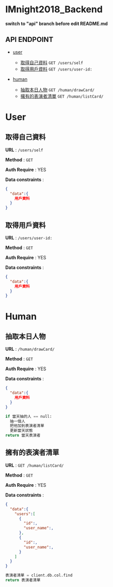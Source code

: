 # IMnight2018_Backend

**switch to "api" branch before edit README.md**

## API ENDPOINT

- [user](#user)
  - [取得自己資料](#取得自己資料) `GET /users/self`
  - [取得用戶資料](#取得用戶資料) `GET /users/user-id:`

- [human](#human)
  - [抽取本日人物](#抽取本日人物) `GET /human/drawCard/`
  - [擁有的表演者清單](#擁有的表演者清單) `GET /human/listCard/`

# User

## 取得自己資料
**URL** : `/users/self`

**Method** : `GET`

**Auth Require** : YES

**Data constraints** :

```json
{
  "data":{
    用戶資料
  }
}
```

## 取得用戶資料
**URL** : `/users/user-id:`

**Method** : `GET`

**Auth Require** : YES

**Data constraints** :

```json
{
  "data":{
    用戶資料
  }
}
```

# Human

## 抽取本日人物
**URL** : `/human/drawCard/ `

**Method** : `GET`

**Auth Require** : YES

**Data constraints** :

```json
{
  "data":{
    用戶資料
  }
}
```
```python
if 當天抽的人 == null:  
  抽一個人  
  把他加到表演者清單  
  更新當天狀態  
return 當天表演者
```

## 擁有的表演者清單
**URL** : `GET /human/listCard/ `

**Method** : `GET`

**Auth Require** : YES

**Data constraints** :

```json
{
  "data":{
    "users":[
      {
        "id":,
        "user_name":,
      },
      {
        "id":,
        "user_name":,
      }
    ]
  }
}
```

```python
表演者清單 = client.db.col.find
return 表演者清單
```
